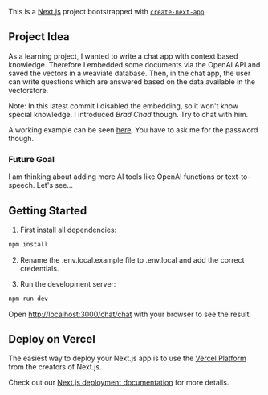 This is a [Next.js](https://nextjs.org/) project bootstrapped with [`create-next-app`](https://github.com/vercel/next.js/tree/canary/packages/create-next-app).

## Project Idea
As a learning project, I wanted to write a chat app with context based knowledge.
Therefore I embedded some documents via the OpenAI API and saved the vectors in a weaviate
database. Then, in the chat app, the user can write questions which are answered based on the data
available in the vectorstore. 

Note: In this latest commit I disabled the embedding, so it won't know special knowledge. I introduced
*Brad Chad* though. Try to chat with him.

A working example can be seen [here](https://next-embeddings.vercel.app/chat/chat). You have to ask me for the password though.

### Future Goal
I am thinking about adding more AI tools like OpenAI functions or text-to-speech. Let's see...

## Getting Started
1. First install all dependencies:
```bash
npm install
```

2. Rename the .env.local.example file to .env.local and add the correct credentials.

3. Run the development server:

```bash
npm run dev
```

Open [http://localhost:3000/chat/chat](http://localhost:3000/chat/chat) with your browser to see the result.

## Deploy on Vercel

The easiest way to deploy your Next.js app is to use the [Vercel Platform](https://vercel.com/new?utm_medium=default-template&filter=next.js&utm_source=create-next-app&utm_campaign=create-next-app-readme) from the creators of Next.js.

Check out our [Next.js deployment documentation](https://nextjs.org/docs/deployment) for more details.
